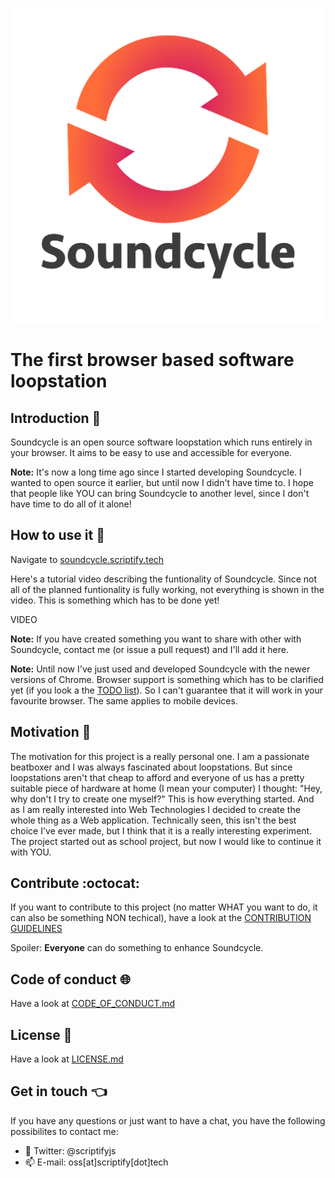 
![Soundcycle logo](app/icons/logo.png "Soundcycle")

# The first browser based software loopstation

## Introduction :wave:
Soundcycle is an open source software loopstation which runs entirely in your browser. It aims to be easy to use and accessible for everyone.

__Note:__ It's now a long time ago since I started developing Soundcycle. I wanted to open source it earlier, but until now I didn't have time to. I hope that people like YOU can bring Soundcycle to another level, since I don't have time to do all of it alone!

## How to use it :musical_note:
Navigate to [soundcycle.scriptify.tech](https://soundcycle.scriptify.tech)

Here's a tutorial video describing the funtionality of Soundcycle. Since not all of the planned funtionality is fully working, not everything is shown in the video. This is something which has to be done yet!

VIDEO

__Note:__ If you have created something you want to share with other with Soundcycle, contact me (or issue a pull request) and I'll add it here.

__Note:__ Until now I've just used and developed Soundcycle with the newer versions of Chrome. Browser support is something which has to be clarified yet (if you look a the [TODO list](/TODOs.md)). So I can't guarantee that it will work in your favourite browser. The same applies to mobile devices.

## Motivation :runner:
The motivation for this project is a really personal one. I am a passionate beatboxer and I was always fascinated about loopstations. But since loopstations aren't that cheap to afford and everyone of us has a pretty suitable piece of hardware at home (I mean your computer) I thought: "Hey, why don't I try to create one myself?"
This is how everything started. And as I am really interested into Web Technologies I decided to create the whole thing as a Web application. Technically seen, this isn't the best choice I've ever made, but I think that it is a really interesting experiment.
The project started out as school project, but now I would like to continue it with YOU.

## Contribute :octocat:
If you want to contribute to this project (no matter WHAT you want to do, it can also be something NON techical), have a look at the [CONTRIBUTION GUIDELINES](/CONTRIBUTING.md)

Spoiler: __Everyone__ can do something to enhance Soundcycle.

## Code of conduct :globe_with_meridians:
Have a look at [CODE_OF_CONDUCT.md](/CODE_OF_CONDUCT.md)

## License :goat:
Have a look at [LICENSE.md](/LICENSE.md)

## Get in touch :point_left:
If you have any questions or just want to have a chat, you have the following possibilites to contact me:
- :loudspeaker: Twitter: @scriptifyjs
- :mailbox: E-mail: oss[at]scriptify[dot]tech
